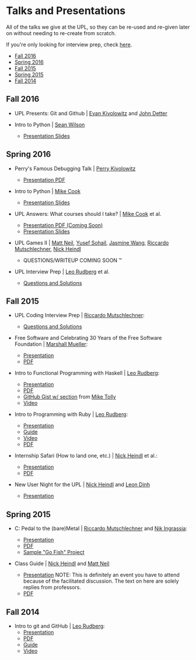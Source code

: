 # Talks and Presentations

All of the talks we give at the UPL, so they can be re-used and re-given later on without needing to re-create from scratch. 

If you're only looking for interview prep, check [here](https://github.com/UW-UPL/UPLInterviewPrep).

* [Fall 2016](#fall-2016)
* [Spring 2016](#spring-2016)
* [Fall 2015](#fall-2015)
* [Spring 2015](#spring-2015)
* [Fall 2014](#fall-2014)

## Fall 2016

* UPL Presents: Git and Github | [Evan Kivolowitz](https://github.com/ekivolowitz) and [John Detter](https://github.com/jdetter)

* Intro to Python | [Sean Wilson](https://github.com/spwilson2)
    * [Presentation Slides](https://docs.google.com/presentation/d/1oLmcwp7vxLQaI1Mn95sd8ij_6PJgT-OuiZEWVJfJQEc/edit?usp=sharing)

## Spring 2016

* Perry's Famous Debugging Talk | [Perry Kivolowitz](https://github.com/pkivolowitz)
  * [Presentation PDF](https://github.com/UW-UPL/Talks/files/207479/Discourses.and.Dialogs.on.Debugging.pdf)

* Intro to Python | [Mike Cook](https://github.com/MikeCook9994)
  * [Presentation Slides](https://docs.google.com/presentation/d/1oLmcwp7vxLQaI1Mn95sd8ij_6PJgT-OuiZEWVJfJQEc/edit?usp=sharing)

* UPL Answers: What courses should I take? | [Mike Cook](https://github.com/MikeCook9994) et al.
  * [Presentation PDF (Coming Soon)]()  
  * [Presentation Slides](https://docs.google.com/presentation/d/1jWfoA9itefad2TlZ_bFktIgrFuHzb1_mfYxHsyS9UvU/edit?usp=sharing)

* UPL Games II | [Matt Neil](https://github.com/mjneil), [Yusef Sohail](https://github.com/squeakrats), [Jasmine Wang](https://github.com/simplywondrous), [Riccardo Mutschlechner](https://github.com/ricky54326), [Nick Heindl](https://github.com/katamaritaco)
  * QUESTIONS/WRITEUP COMING SOON :tm:

* UPL Interview Prep | [Leo Rudberg](https://github.com/LOZORD) et al.
  * [Questions and Solutions](https://github.com/UW-UPL/UPLInterviewPrep/tree/master/Spring2016)


## Fall 2015

* UPL Coding Interview Prep | [Riccardo Mutschlechner](https://github.com/ricky54326):
  * [Questions and Solutions](https://github.com/UW-UPL/UPLInterviewPrep/tree/master/Fall2015)

* Free Software and Celebrating 30 Years of the Free Software Foundation | [Marshall Mueller](https://github.com/marshmue):
  * [Presentation](https://docs.google.com/presentation/d/1k_uHwjWm1eCcm2mdxRhRgmAZ_2GiIltPTHdVKKya3fA/edit?usp=sharing) 
  * [PDF](https://github.com/UW-UPL/Talks/blob/master/archive/Free%20Software%20and%20Celebrating%2030%20Years%20of%20the%20FSF.pdf)

* Intro to Functional Programming with Haskell | [Leo Rudberg](https://github.com/LOZORD):
  * [Presentation](https://docs.google.com/presentation/d/1xxfZseaQncqUq3UHGbW1LeTmNsg9Voun_uDWjJf2J3I/edit?usp=sharing)
  * [PDF](https://github.com/UW-UPL/Talks/blob/master/archive/intro_to_fp.pdf)
  * [GitHub Gist w/ section](https://gist.github.com/LOZORD/9d23396e4206a5b1cb02) from [ Mike Tolly](https://github.com/mtolly)
  * [Video](https://www.youtube.com/watch?v=lvn6hpL1QAU)

* Intro to Programming with Ruby | [Leo Rudberg](https://github.com/LOZORD):
  * [Presentation](https://docs.google.com/presentation/d/12xJS1OAN2QcIPfRA99OzQq2BahW6pSEQcf5sAs6x_vg/edit?usp=sharing)
  * [Guide](https://gist.github.com/LOZORD/4125803c951334077807)
  * [Video](https://www.youtube.com/watch?v=R8cDQy9tOfs)
  * [PDF](https://github.com/UW-UPL/Talks/blob/master/archive/uplvls_learn_to_program_with_ruby.pdf)

* Internship Safari (How to land one, etc.) | [Nick Heindl](https://github.com/katamaritaco) et al.:
  * [Presentation](https://docs.google.com/presentation/d/1vROkXJTpEufwBwy89dkAk6wGmFF5ffzOvkz6f-yDdb4/edit?usp=sharing)
  * [PDF](https://github.com/UW-UPL/Talks/blob/master/archive/InternshipPresentationFall2015.pdf)

* New User Night for the UPL | [Nick Heindl](https://github.com/katamaritaco) and [Leon Dinh](https://github.com/lwdinh)
  * [Presentation](https://docs.google.com/presentation/d/1ah4n5i9OsIJUNzbXGYr3DeIli-DG8ZPquQR9EXm6hUY/edit?usp=sharing)


## Spring 2015

* C: Pedal to the (bare)Metal | [Riccardo Mutschlechner](https://github.com/Ricky54326) and [Nik Ingrassia](https://github.com/ningrassia):
  * [Presentation](https://docs.google.com/presentation/d/1BKXF8-FFSM_eFj2Ygb3z6P2Xeu_F7eLRYzxEcD8jpok/edit?usp=sharing)
  * [PDF](https://github.com/UW-UPL/Talks/blob/master/archive/UPL%20C%20Talk.pdf)
  * [Sample "Go Fish" Project](https://github.com/UW-UPL/Sample-C-Program-gofish)

* Class Guide | [Nick Heindl](https://github.com/katamaritaco) and [Matt Neil](https://github.com/mjneil)
  * [Presentation](https://docs.google.com/presentation/d/1nbUtkXpk5PHGwccQjsp1if6iSBRNPEkRsBBXd7hiPak/edit?usp=sharing) NOTE: This is definitely an event you have to attend because of the facilitated discussion. The text on here are solely replies from professors.
  * [PDF](https://github.com/UW-UPL/Talks/blob/master/archive/UPL%20CS%20Class%20Event.pdf)


## Fall 2014

* Intro to git and GitHub | [Leo Rudberg](https://github.com/LOZORD):
  * [Presentation](http://docs.google.com/presentation/d/1sYdEPNwpe8chFWLFU6kbSAnnop2ifaJGDlsY3ZagGXU/edit?usp=sharing)
  * [PDF](https://github.com/UW-UPL/Talks/blob/master/archive/uplvls_git_github.pdf)
  * [Guide](https://gist.github.com/LOZORD/3f4271e461f6d8aaa99d)
  * [Video](http://youtu.be/qmJpVoAF3OY)
